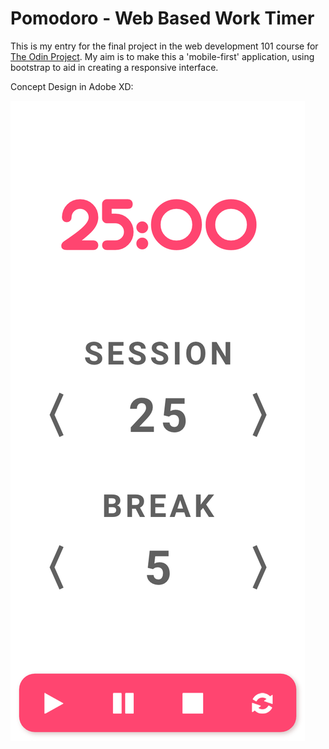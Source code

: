 # Pomodoro - Web Based Work Timer

This is my entry for the final project in the web development 101 course for [The Odin Project](https://www.theodinproject.com). My aim is to make this a 'mobile-first' application, using bootstrap to aid in creating a responsive interface.

Concept Design in Adobe XD:

![Design preview](https://github.com/HornMichaelS/pomodoro/raw/master/design.png)
